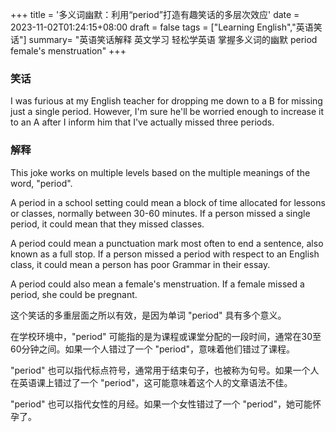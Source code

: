 +++
title = '多义词幽默：利用“period”打造有趣笑话的多层次效应'
date = 2023-11-02T01:24:15+08:00
draft = false
tags = ["Learning English","英语笑话"]
summary= "英语笑话解释 英文学习 轻松学英语 掌握多义词的幽默 period female's menstruation"
+++
### 笑话
I was furious at my English teacher for dropping me down to a B for missing just a single period.
However, I'm sure he'll be worried enough to increase it to an A after I inform him that I've actually missed three periods.

### 解释
This joke works on multiple levels based on the multiple meanings of the word, "period".

A period in a school setting could mean a block of time allocated for lessons or classes, normally between 30-60 minutes. If a person missed a single period, it could mean that they missed classes.

A period could mean a punctuation mark most often to end a sentence, also known as a full stop. If a person missed a period with respect to an English class, it could mean a person has poor Grammar in their essay.

A period could also mean a female's menstruation. If a female missed a period, she could be pregnant.

这个笑话的多重层面之所以有效，是因为单词 "period" 具有多个意义。

在学校环境中，"period" 可能指的是为课程或课堂分配的一段时间，通常在30至60分钟之间。如果一个人错过了一个 "period"，意味着他们错过了课程。

"period" 也可以指代标点符号，通常用于结束句子，也被称为句号。如果一个人在英语课上错过了一个 "period"，这可能意味着这个人的文章语法不佳。

"period" 也可以指代女性的月经。如果一个女性错过了一个 "period"，她可能怀孕了。